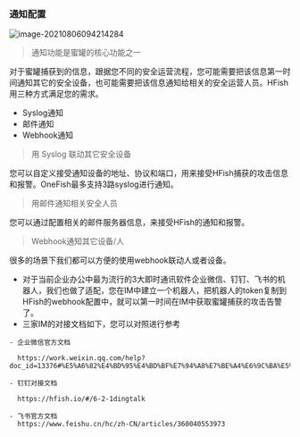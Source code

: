 ### 通知配置



![image-20210806094214284](http://img.threatbook.cn/hfish/image-20210806094214284.png)



> 通知功能是蜜罐的核心功能之一

对于蜜罐捕获到的信息，跟据您不同的安全运营流程，您可能需要把该信息第一时间通知其它的安全设备，也可能需要把该信息通知给相关的安全运营人员。HFish用三种方式满足您的需求。

- Syslog通知
- 邮件通知
- Webhook通知



> 用 Syslog 联动其它安全设备

您可以自定义接受通知设备的地址、协议和端口，用来接受HFish捕获的攻击信息和报警。OneFish最多支持3路syslog进行通知。



> 用邮件通知相关安全人员

您可以通过配置相关的邮件服务器信息，来接受HFish的通知和报警。



> Webhook通知其它设备/人

很多的场景下我们都可以方便的使用webhook联动人或者设备。

- 对于当前企业办公中最为流行的3大即时通讯软件企业微信、钉钉、飞书的机器人，我们也做了适配，您在IM中建立一个机器人，把机器人的token复制到HFish的webhook配置中，就可以第一时间在IM中获取蜜罐捕获的攻击告警了。
- 三家IM的对接文档如下，您可以对照进行参考

```
- 企业微信官方文档

  https://work.weixin.qq.com/help?doc_id=13376#%E5%A6%82%E4%BD%95%E4%BD%BF%E7%94%A8%E7%BE%A4%E6%9C%BA%E5%99%A8%E4%BA%BA

- 钉钉对接文档

  https://hfish.io/#/6-2-1dingtalk

- 飞书官方文档
  https://www.feishu.cn/hc/zh-CN/articles/360040553973
```

